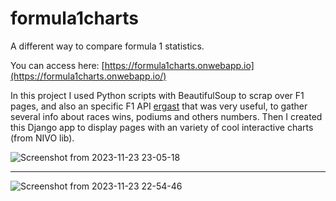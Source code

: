 # formula1charts
A different way to compare formula 1 statistics.

You can access here: [https://formula1charts.onwebapp.io](https://formula1charts.onwebapp.io/)

In this project I used Python scripts with BeautifulSoup to scrap over F1 pages, and also an specific F1 API [ergast](http://ergast.com/mrd/) that was very useful, to gather several info about races wins, podiums and others numbers. Then I created this Django app to display pages with an variety of cool interactive charts (from NIVO lib).

![Screenshot from 2023-11-23 23-05-18](https://github.com/Edustartari/formula1charts/assets/47463985/5e516e79-2f6e-44c3-8816-3d71669aa08a)

------------------------------------------------------------------------------------------------------------------------------------------

![Screenshot from 2023-11-23 22-54-46](https://github.com/Edustartari/formula1charts/assets/47463985/9e5175bc-f817-4922-9c8f-666cfb487e23)

